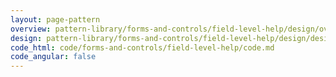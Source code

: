 ```yaml
---
layout: page-pattern
overview: pattern-library/forms-and-controls/field-level-help/design/overview.md
design: pattern-library/forms-and-controls/field-level-help/design/design.md
code_html: code/forms-and-controls/field-level-help/code.md
code_angular: false
---
```

